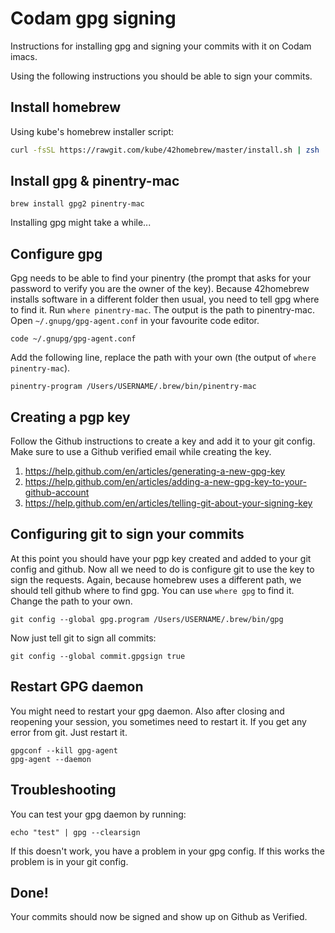 # Codam gpg signing
Instructions for installing gpg and signing your commits with it on Codam imacs.

Using the following instructions you should be able to sign your commits.

## Install homebrew
Using kube's homebrew installer script:
```sh
curl -fsSL https://rawgit.com/kube/42homebrew/master/install.sh | zsh
```

## Install gpg & pinentry-mac
```
brew install gpg2 pinentry-mac
```
Installing gpg might take a while...

## Configure gpg
Gpg needs to be able to find your pinentry (the prompt that asks for your password to verify you are the owner of the key).
Because 42homebrew installs software in a different folder then usual, you need to tell gpg where to find it.
Run `where pinentry-mac`. The output is the path to pinentry-mac.
Open `~/.gnupg/gpg-agent.conf` in your favourite code editor.
```
code ~/.gnupg/gpg-agent.conf
```
Add the following line, replace the path with your own (the output of `where pinentry-mac`).
```
pinentry-program /Users/USERNAME/.brew/bin/pinentry-mac
```

## Creating a pgp key
Follow the Github instructions to create a key and add it to your git config. Make sure to use a Github verified email while creating the key.
1. https://help.github.com/en/articles/generating-a-new-gpg-key
2. https://help.github.com/en/articles/adding-a-new-gpg-key-to-your-github-account
3. https://help.github.com/en/articles/telling-git-about-your-signing-key

## Configuring git to sign your commits
At this point you should have your pgp key created and added to your git config and github. Now all we need to do is configure git to use the key to sign the requests. Again, because homebrew uses a different path, we should tell github where to find gpg. You can use `where gpg` to find it. Change the path to your own.
```
git config --global gpg.program /Users/USERNAME/.brew/bin/gpg
```
Now just tell git to sign all commits:
```
git config --global commit.gpgsign true
```

## Restart GPG daemon
You might need to restart your gpg daemon. Also after closing and reopening your session, you sometimes need to restart it.
If you get any error from git. Just restart it.
```
gpgconf --kill gpg-agent
gpg-agent --daemon
```

## Troubleshooting
You can test your gpg daemon by running:
```
echo "test" | gpg --clearsign
```
If this doesn't work, you have a problem in your gpg config. If this works the problem is in your git config.

## Done!
Your commits should now be signed and show up on Github as Verified.

